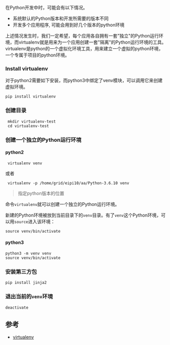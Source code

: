 在Python开发中时，可能会有以下情况。

- 系统默认的Python版本和开发所需要的版本不同
- 开发多个应用程序, 可能会用到好几个版本的python环境

上述情况发生时，我们一定希望，每个应用各自拥有一套"独立"的Python运行环境，而virtualenv就是用来为一个应用创建一套"隔离"的Python运行环境的工具。virtualenv是python的一个虚拟化环境工具，用来建立一个虚拟的python环境，一个专属于项目的python环境。

### Install virtualenv

对于python2需要如下安装，而python3中绑定了venv模块，可以调用它来创建虚拟环境。

~~~shell
pip install virtualenv
~~~

### 创建目录

~~~shell
 mkdir virtualenv-test
 cd virtualenv-test
~~~

### 创建一个独立的Python运行环境

#### python2

~~~
 virtualenv venv 
~~~

或者

~~~shell
 virtualenv -p /home/grid/eipi10/aa/Python-3.6.10 venv
~~~

> 指定python版本的位置

命令`virtualenv`就可以创建一个独立的Python运行环境。

新建的Python环境被放到当前目录下的`venv`目录。有了`venv`这个Python环境，可以用`source`进入该环境：

~~~
source venv/bin/activate
~~~

#### python3

~~~shell
python3 -m venv venv
source venv/bin/activate
~~~

### 安装第三方包

~~~
pip install jinja2
~~~

### 退出当前的`venv`环境

~~~
deactivate 
~~~

## 参考

- [virtualenv](https://www.liaoxuefeng.com/wiki/1016959663602400/1019273143120480)

